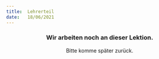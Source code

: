 ```yaml
---
title:  Lehrerteil
date:   18/06/2021
---
```


### <center>Wir arbeiten noch an dieser Lektion.</center>
<center>Bitte komme später zurück.</center>